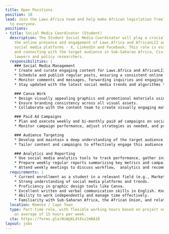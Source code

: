 ```yaml
---
title: Open Positions
position: 10
lead: Join the Laws.Africa team and help make African legislation freely available
  to everyone.
positions:
- title: Social Media Coordinator (Student)
  description: The Student Social Media Coordinator will play a crucial role in enhancing
    the online presence and engagement of Laws.Africa and AfricanLII across our various
    social media platforms - X, LinkedIn and Facebook. This role is essential in reaching
    and connecting with the target audience in Sub-Saharan Africa, Civil Society Organizations,
    lawyers and policy researchers.
  responsibilities: |
    ### Social Media Management
    * Create and curate engaging content for Laws.Africa and AfricanLII's X, LinkedIn, and Facebook accounts.
    * Schedule and publish regular posts, ensuring a consistent online presence.
    * Monitor comments and messages, forwarding inquiries and engaging with the community.
    * Stay updated with the latest social media trends and algorithms to optimize content reach.

    ### Canva Work
    * Design visually appealing graphics and promotional materials using Canva to support AfricanLII's platform content.
    * Ensure branding consistency across all visual assets.
    * Collaborate with the content team to create visually engaging materials.

    ### Paid Ad Campaigns
    * Plan and execute weekly and bi-monthly paid ad campaigns on social media platforms - X, LinkedIn, and Facebook.
    * Monitor campaign performance, adjust strategies as needed, and provide regular reports on results.

    ### Audience Targeting
    * Develop and maintain a deep understanding of the target audience, including Civil Society Organisations, lawyers, policy researchers and African Union researchers.
    * Tailor content and campaigns to effectively engage this audience.

    ### Analytics and Reporting
    * Use social media analytics tools to track performance, gather insights, and make data-driven recommendations.
    * Prepare weekly regular reports summarizing key metrics and campaign effectiveness.
    * Attend weekly meetings to discuss workflow,  analytics and recommendations.
  requirements: |
    * Current enrollment as a student in a relevant field (e.g., Marketing, Communications, Digital Media).
    * Strong understanding of social media platforms and trends.
    * Proficiency in graphic design tools like Canva.
    * Excellent written and verbal communication skills in English. Knowledge of French is an advantage.
    * Ability to work independently and manage time effectively.
    * Familiarity with Sub-Saharan Africa, the African Union, and related topics is an advantage.
  location: Remote / Cape Town
  type: Part-time role, with flexible working hours based on project needs. Expect
    an average of 15 hours per week.
  cta: https://forms.gle/WiWpKL4t8sz2mNA18
layout: jobs
---
```


